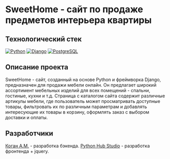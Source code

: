 # SweetHome - сайт по продаже предметов интерьера квартиры

## Технологический стек

[![Python](https://img.shields.io/badge/-Python-464646?style=flat-square&logo=Python)](https://www.python.org/)
[![Django](https://img.shields.io/badge/-Django-464646?style=flat-square&logo=Django)](https://www.djangoproject.com/)
[![PostgreSQL](https://img.shields.io/badge/-PostgreSQL-464646?style=flat-square&logo=PostgreSQL)](https://www.postgresql.org/)

## Описание проекта

SweetHome - сайт, созданный на основе Python и фреймворка Django, предназначен для продажи мебели онлайн. Он предлагает широкий ассортимент мебельных изделий для всех помещений - спальни, гостиные, кухни и т.д.
Страница с каталогом сайта содержит различные артикулы мебели, где пользователь может просматривать доступные товары, фильтровать их по различным параметрам и добавлять интересующие их товары в корзину, оформлять заказ с выбором доставки и оплаты.

## Разработчики
[Коган А.М.](https://github.com/alekseikogan) - разработка бэкенда.
[Python Hub Studio](www.youtube.com/@PythonHubStudio) - разработка фронтенда + jquery.
